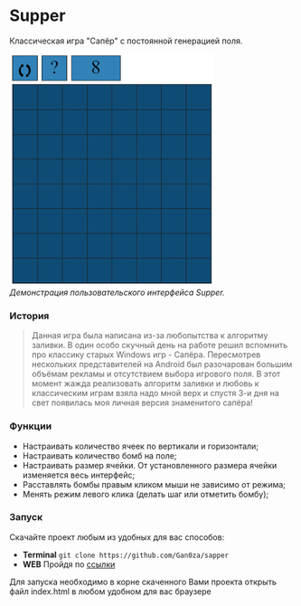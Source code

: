 # Supper

Классическая игра "Сапёр" с постоянной генерацией поля.

![Screenshot](https://raw.githubusercontent.com/Gan0za/sapper/main/img/screenshot.png)<br>
*Демонстрация пользовательского интерфейса Supper.*

### История

>Данная игра была написана из-за любопытства к алгоритму заливки. 
>В один особо скучный день на работе решил вспомнить про классику старых Windows игр - Сапёра. 
>Пересмотрев нескольких представителей на Android был разочарован большим объёмам рекламы и отсутствием выбора игрового поля. 
>В этот момент жажда реализовать алгоритм заливки и любовь к классическим играм взяла надо мной верх и спустя 3-и дня на свет появилась моя личная версия знаменитого сапёра!

### Функции

- Настраивать количество ячеек по вертикали и горизонтали;
- Настраивать количество бомб на поле;
- Настраивать размер ячейки. От установленного размера ячейки изменяется весь интерфейс;
- Расставлять бомбы правым кликом мыши не зависимо от режима;
- Менять режим левого клика (делать шаг или отметить бомбу);

### Запуск

Скачайте проект любым из удобных для вас способов:
- **Terminal** `git clone https://github.com/Gan0za/sapper` 
- **WEB** Пройдя по [ссылки](https://github.com/Gan0za/sapper/archive/refs/heads/main.zip)

Для запуска необходимо в корне скаченного Вами проекта открыть файл index.html в любом удобном для вас браузере